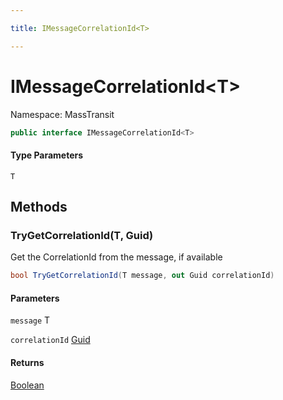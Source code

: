 ```yaml
---

title: IMessageCorrelationId<T>

---
```


# IMessageCorrelationId\<T\>

Namespace: MassTransit

```csharp
public interface IMessageCorrelationId<T>
```

#### Type Parameters

`T`<br/>

## Methods

### **TryGetCorrelationId(T, Guid)**

Get the CorrelationId from the message, if available

```csharp
bool TryGetCorrelationId(T message, out Guid correlationId)
```

#### Parameters

`message` T<br/>

`correlationId` [Guid](https://learn.microsoft.com/en-us/dotnet/api/system.guid)<br/>

#### Returns

[Boolean](https://learn.microsoft.com/en-us/dotnet/api/system.boolean)<br/>
